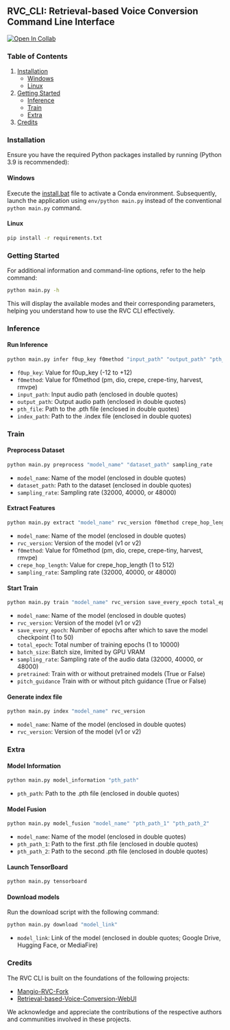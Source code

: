 ## RVC_CLI: Retrieval-based Voice Conversion Command Line Interface

[![Open In Collab](https://colab.research.google.com/assets/colab-badge.svg)](https://colab.research.google.com/github/blaise-tk/rvc_cli/blob/master/RVC_CLI.ipynb)

### Table of Contents
1. [Installation](#installation)
    - [Windows](#windows)
    - [Linux](#linux)
2. [Getting Started](#getting-started)
    - [Inference](#inference)
    - [Train](#train)
    - [Extra](#extra)
3. [Credits](#credits)

### Installation
Ensure you have the required Python packages installed by running (Python 3.9 is recommended):

#### Windows

Execute the [install.bat](./install.bat) file to activate a Conda environment. Subsequently, launch the application using `env/python main.py` instead of the conventional `python main.py` command.

#### Linux

```bash
pip install -r requirements.txt
```

### Getting Started
For additional information and command-line options, refer to the help command:

```bash
python main.py -h
```

This will display the available modes and their corresponding parameters, helping you understand how to use the RVC CLI effectively.

### Inference
#### Run Inference

```bash
python main.py infer f0up_key f0method "input_path" "output_path" "pth_file" "index_path"
```

- `f0up_key`: Value for f0up_key (-12 to +12)
- `f0method`: Value for f0method (pm, dio, crepe, crepe-tiny, harvest, rmvpe)
- `input_path`: Input audio path (enclosed in double quotes)
- `output_path`: Output audio path (enclosed in double quotes)
- `pth_file`: Path to the .pth file (enclosed in double quotes)
- `index_path`: Path to the .index file (enclosed in double quotes)

### Train
#### Preprocess Dataset

```bash
python main.py preprocess "model_name" "dataset_path" sampling_rate
```

- `model_name`: Name of the model (enclosed in double quotes)
- `dataset_path`: Path to the dataset (enclosed in double quotes)
- `sampling_rate`: Sampling rate (32000, 40000, or 48000)

#### Extract Features

```bash
python main.py extract "model_name" rvc_version f0method crepe_hop_length sampling_rate
```

- `model_name`: Name of the model (enclosed in double quotes)
- `rvc_version`: Version of the model (v1 or v2)
- `f0method`: Value for f0method (pm, dio, crepe, crepe-tiny, harvest, rmvpe)
- `crepe_hop_length`: Value for crepe_hop_length (1 to 512)
- `sampling_rate`: Sampling rate (32000, 40000, or 48000)

#### Start Train

```bash
python main.py train "model_name" rvc_version save_every_epoch total_epoch sampling_rate batch_size pretrained pitch_guidance
```

- `model_name`: Name of the model (enclosed in double quotes)
- `rvc_version`: Version of the model (v1 or v2)
- `save_every_epoch`: Number of epochs after which to save the model checkpoint (1 to 50)
- `total_epoch`: Total number of training epochs (1 to 10000)
- `batch_size`: Batch size, limited by GPU VRAM
- `sampling_rate`: Sampling rate of the audio data (32000, 40000, or 48000)
- `pretrained`: Train with or without pretrained models (True or False)
- `pitch_guidance` Train with or without pitch guidance (True or False)

#### Generate index file

```bash
python main.py index "model_name" rvc_version
```

- `model_name`: Name of the model (enclosed in double quotes)
- `rvc_version`: Version of the model (v1 or v2)

### Extra
#### Model Information

```bash
python main.py model_information "pth_path"
```

- `pth_path`: Path to the .pth file (enclosed in double quotes)

#### Model Fusion

```bash
python main.py model_fusion "model_name" "pth_path_1" "pth_path_2"
```

- `model_name`: Name of the model (enclosed in double quotes)
- `pth_path_1`: Path to the first .pth file (enclosed in double quotes)
- `pth_path_2`: Path to the second .pth file (enclosed in double quotes)

#### Launch TensorBoard

```bash
python main.py tensorboard
```

#### Download models

Run the download script with the following command:

```bash
python main.py download "model_link"
```

- `model_link`: Link of the model (enclosed in double quotes; Google Drive, Hugging Face, or MediaFire)

### Credits
The RVC CLI is built on the foundations of the following projects:

- [Mangio-RVC-Fork](https://github.com/Mangio621/Mangio-RVC-Fork)
- [Retrieval-based-Voice-Conversion-WebUI](https://github.com/RVC-Project/Retrieval-based-Voice-Conversion-WebUI)

We acknowledge and appreciate the contributions of the respective authors and communities involved in these projects.